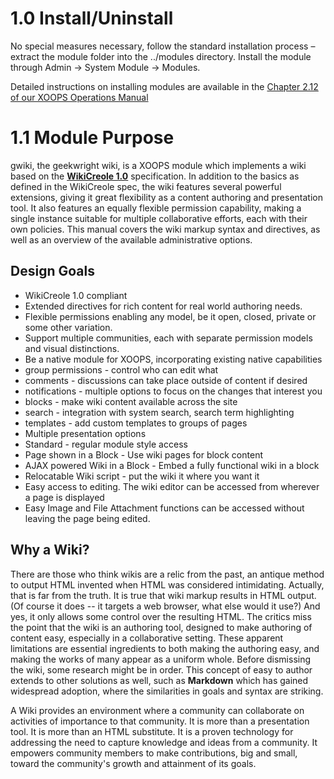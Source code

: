 # 1.0 Install/Uninstall

No special measures necessary, follow the standard installation process – extract the module folder into the ../modules directory. Install the module through Admin -> System Module -> Modules.

Detailed instructions on installing modules are available in the [Chapter 2.12 of our XOOPS Operations Manual](https://www.gitbook.com/book/xoops/xoops-operations-guide/)

# 1.1 Module Purpose

gwiki, the geekwright wiki, is a XOOPS module which implements a wiki based on the [**WikiCreole 1.0**](http://wikicreole.org/wiki/Creole1.0) specification. In addition to the basics as defined in the WikiCreole spec, the wiki features several powerful extensions, giving it great flexibility as a content authoring and presentation tool. It also features an equally flexible permission capability, making a single instance suitable for multiple collaborative efforts, each with their own policies.
This manual covers the wiki markup syntax and directives, as well as an overview of the available administrative options.

## Design Goals

- WikiCreole 1.0 compliant
- Extended directives for rich content for real world authoring needs.
- Flexible permissions enabling any model, be it open, closed, private or some other variation.
- Support multiple communities, each with separate permission models and visual distinctions.
- Be a native module for XOOPS, incorporating existing native capabilities
 - group permissions - control who can edit what
 - comments - discussions can take place outside of content if desired
 - notifications - multiple options to focus on the changes that interest you
 - blocks - make wiki content available across the site
 - search - integration with system search, search term highlighting
 - templates - add custom templates to groups of pages
- Multiple presentation options
 - Standard - regular module style access
 - Page shown in a Block - Use wiki pages for block content
 - AJAX powered Wiki in a Block - Embed a fully functional wiki in a block
 - Relocatable Wiki script - put the wiki it where you want it
-  Easy access to editing. The wiki editor can be accessed from wherever a page is displayed
- Easy Image and File Attachment functions can be accessed without leaving the page being edited.
 
## Why a Wiki?

There are those who think wikis are a relic from the past, an antique method to output HTML invented when HTML was considered intimidating. Actually, that is far from the truth. It is true that wiki markup results in HTML output. (Of course it does -- it targets a web browser, what else would it use?) And yes, it only allows some control over the resulting HTML. The critics miss the point that the wiki is an authoring tool, designed to make authoring of content easy, especially in a collaborative setting. These apparent limitations are essential ingredients to both making the authoring easy, and making the works of many appear as a uniform whole. Before dismissing the wiki, some research might be in order. This concept of easy to author extends to other solutions as well, such as **Markdown** which has gained widespread adoption, where the similarities in goals and syntax are striking.

A Wiki provides an environment where a community can collaborate on activities of importance to that community. It is more than a presentation tool. It is more than an HTML substitute. It is a proven technology for addressing the need to capture knowledge and ideas from a community. It empowers community members to make contributions, big and small, toward the community's growth and attainment of its goals.


